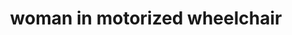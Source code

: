 ---
layout: people&body
title: woman in motorized wheelchair
emoji: woman_in_motorized_wheelchair
permalink: 👩‍🦼.html
image: assets/img/3moji/woman_in_motorized_wheelchair.png
---